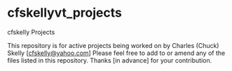 cfskellyvt_projects
===================

cfskelly Projects

This repository is for active projects being worked on by Charles (Chuck) Skelly [cfskelly@yahoo.com]
Please feel free to add to  or amend any of the files listed in this repository. 
Thanks [in advance] for your contribution.

